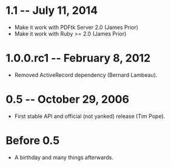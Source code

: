 # 1.1 -- July 11, 2014

* Make it work with PDFtk Server 2.0 (James Prior)
* Make it work with Ruby >= 2.0 (James Prior)

# 1.0.0.rc1 -- February 8, 2012

* Removed ActiveRecord dependency (Bernard Lambeau).

# 0.5 -- October 29, 2006

* First stable API and official (not yanked) release (Tim Pope).

# Before 0.5

* A birthday and many things afterwards.
